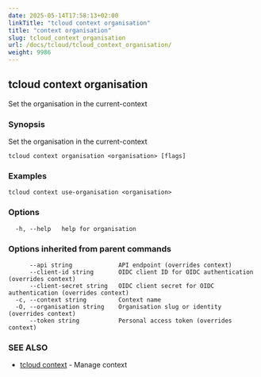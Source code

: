```yaml
---
date: 2025-05-14T17:58:13+02:00
linkTitle: "tcloud context organisation"
title: "context organisation"
slug: tcloud_context_organisation
url: /docs/tcloud/tcloud_context_organisation/
weight: 9986
---
```

## tcloud context organisation

Set the organisation in the current-context

### Synopsis

Set the organisation in the current-context

```
tcloud context organisation <organisation> [flags]
```

### Examples

```
tcloud context use-organisation <organisation>
```

### Options

```
  -h, --help   help for organisation
```

### Options inherited from parent commands

```
      --api string             API endpoint (overrides context)
      --client-id string       OIDC client ID for OIDC authentication (overrides context)
      --client-secret string   OIDC client secret for OIDC authentication (overrides context)
  -c, --context string         Context name
  -O, --organisation string    Organisation slug or identity (overrides context)
      --token string           Personal access token (overrides context)
```

### SEE ALSO

* [tcloud context](/docs/tcloud/tcloud_context/)	 - Manage context

